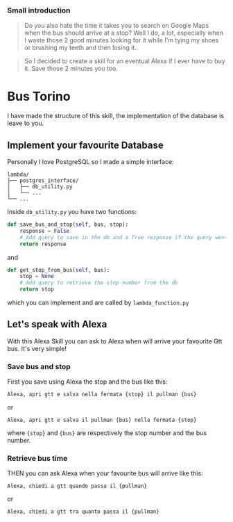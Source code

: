### Small introduction
>Do you also hate the time it takes you to search on Google Maps when the bus should arrive at a stop? Well I do, a lot, especially when I waste those 2 good minutes looking for it while I'm tying my shoes or brushing my teeth and then losing it..

>So I decided to create a skill for an eventual Alexa if I ever have to buy it.
>Save those 2 minutes you too.

# Bus Torino
I have made the structure of this skill, the implementation of the database is leave to you.

## Implement your favourite Database
Personally I love PostgreSQL so I made a simple interface:

```
lambda/
├── postgres_interface/
│   ├── db_utility.py
│   └── ...
└── ...
```

Inside `db_utility.py` you have two functions:

```python
def save_bus_and_stop(self, bus, stop):
    response = False
    # Add query to save in the db and a True response if the query went ok
    return response
```

and 

```python
def get_stop_from_bus(self, bus):
    stop = None
    # Add query to retrieve the stop number from the db
    return stop
```

which you can implement and are called by `lambda_function.py`

## Let's speak with Alexa

With this Alexa Skill you can ask to Alexa when will arrive your favourite Gtt bus. It's very simple!

### Save bus and stop

First you save using Alexa the stop and the bus like this:

`Alexa, apri gtt e salva nella fermata {stop} il pullman {bus}`

or

`Alexa, apri gtt e salva il pullman {bus} nella fermata {stop}`

where `{stop}` and `{bus}` are respectively the stop number and the bus number.

### Retrieve bus time

THEN you can ask Alexa when your favourite bus will arrive like this:

`Alexa, chiedi a gtt quando passa il {pullman}`

or

`Alexa, chiedi a gtt tra quanto passa il {pullman}`
